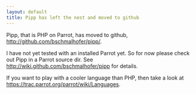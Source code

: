 ```yaml
---
layout: default
title: Pipp has left the nest and moved to github
---
```


Pipp, that is PHP on Parrot, has moved to github, <a href="http://github.com/bschmalhofer/pipp/" rel="nofollow">http://github.com/bschmalhofer/pipp/</a>.

I have not yet tested with an installed Parrot yet. So for now please check out Pipp in a Parrot source dir. See <a href="http://wiki.github.com/bschmalhofer/pipp" rel="nofollow">http://wiki.github.com/bschmalhofer/pipp</a> for details.

If you want to play with a cooler language than PHP, then take a look at <a href="https://trac.parrot.org/parrot/wiki/Languages" rel="nofollow">https://trac.parrot.org/parrot/wiki/Languages</a>.

